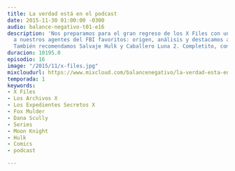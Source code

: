 ```yaml
---
title: La verdad está en el podcast
date: 2015-11-30 01:00:00 -0300
audio: balance-negativo-t01-e16
description: 'Nos preparamos para el gran regreso de los X Files con un especial dedicado
  a nuestros agentes del FBI favoritos: origen, análisis y destacamos algunos capítulos.
  También recomendamos Salvaje Hulk y Caballero Luna 2. Completito, completito.'
duracion: 10195.0
episodio: 16
image: "/2015/11/x-files.jpg"
mixcloudurl: https://www.mixcloud.com/balancenegativo/la-verdad-esta-en-el-podcast-balance-negativo-t01-e16/
temporada: 1
keywords:
- X Files
- Los Archivos X
- Los Expedientes Secretos X
- Fox Mulder
- Dana Scully
- Series
- Moon Knight
- Hulk
- Comics
- podcast

---
```

